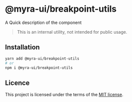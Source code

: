 # @myra-ui/breakpoint-utils

A Quick description of the component

> This is an internal utility, not intended for public usage.

## Installation

```sh
yarn add @myra-ui/breakpoint-utils
# or
npm i @myra-ui/breakpoint-utils
```

## Licence

This project is licensed under the terms of the
[MIT license](https://github.com/gitaumoses4@gmail.com/myra-ui/blob/master/LICENSE).
